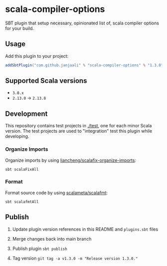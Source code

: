 # scala-compiler-options

SBT plugin that setup necessary, opinionated list of, scala compiler options for your build.

## Usage

Add this plugin to your project:

```sbt
addSbtPlugin("com.github.janjaali" % "scala-compiler-options" % "1.3.0")
```

## Supported Scala versions

* `3.0.x`
* `2.13.0` -> `2.13.8`

## Development

This repository contains test projects in [./test](./test), one for each minor Scala version. The test projects are used to "integration" test this plugin while developing.

### Organize Imports

Organize imports by using [liancheng/scalafix-organize-imports](https://github.com/liancheng/scalafix-organize-imports):

```shell
sbt scalaFixAll
```

### Format

Format source code by using [scalameta/scalafmt](https://github.com/scalameta/scalafmt):

```shell
sbt scalafmtAll
```

## Publish

1. Update plugin version references in this README and `plugins.sbt` files

2. Merge changes back into main branch

3. Publish plugin `sbt publish`

4. Tag version `git tag -a v1.3.0 -m "Release version 1.3.0."`
